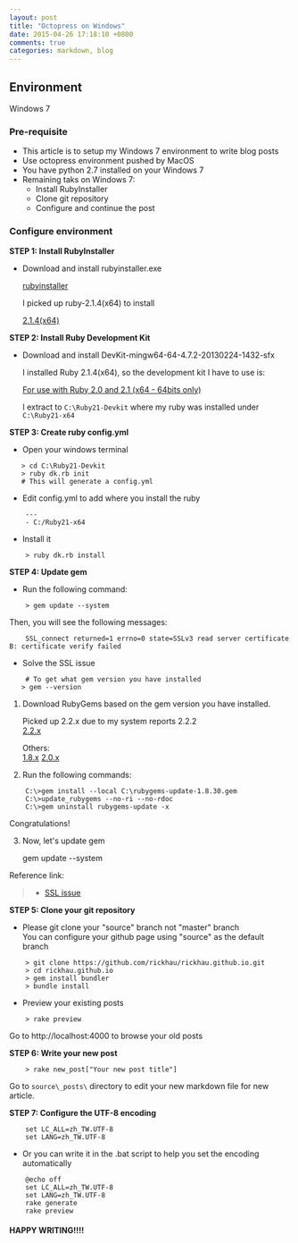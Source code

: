 ```yaml
---
layout: post
title: "Octopress on Windows"
date: 2015-04-26 17:18:10 +0800
comments: true
categories: markdown, blog
---
```

## Environment
Windows 7

### Pre-requisite ###    
- This article is to setup my Windows 7 environment to write blog posts    
- Use octopress environment pushed by MacOS
- You have python 2.7 installed on your Windows 7
- Remaining taks on Windows 7:
  * Install RubyInstaller    
  * Clone git repository    
  * Configure and continue the post    


### Configure environment ###

**STEP 1: Install RubyInstaller**    

- Download and install rubyinstaller.exe

  [rubyinstaller](http://rubyinstaller.org/downloads/)
  
  I picked up ruby-2.1.4(x64) to install   
  
  [2.1.4(x64)](http://dl.bintray.com/oneclick/rubyinstaller/rubyinstaller-2.1.4-x64.exe)   
  
**STEP 2: Install Ruby Development Kit**

- Download and install DevKit-mingw64-64-4.7.2-20130224-1432-sfx

  I installed Ruby 2.1.4(x64), so the development kit I have to use is:    
  
  [For use with Ruby 2.0 and 2.1 (x64 - 64bits only)](http://dl.bintray.com/oneclick/rubyinstaller/DevKit-mingw64-64-4.7.2-20130224-1432-sfx.exe)
  
  I extract to `C:\Ruby21-Devkit` where my ruby was installed under `C:\Ruby21-x64`    
  
    
**STEP 3: Create ruby config.yml**

- Open your windows terminal 

```
   > cd C:\Ruby21-Devkit    
   > ruby dk.rb init
   # This will generate a config.yml
```  

- Edit config.yml to add where you install the ruby

```
    ---
    - C:/Ruby21-x64
```

- Install it

```
    > ruby dk.rb install
```
  
**STEP 4: Update gem**

- Run the following command:

```
    > gem update --system
```
 
  Then, you will see the following messages:
  
```
    SSL_connect returned=1 errno=0 state=SSLv3 read server certificate B: certificate verify failed
```

- Solve the SSL issue    

```
    # To get what gem version you have installed
   > gem --version
```

  1) Download RubyGems based on the gem version you have installed. 
  
     Picked up 2.2.x due to my system reports 2.2.2    
     [2.2.x](https://github.com/rubygems/rubygems/releases/tag/v2.2.3)    
  
     Others:    
     [1.8.x](https://github.com/rubygems/rubygems/releases/tag/v1.8.30)
     [2.0.x](https://github.com/rubygems/rubygems/releases/tag/v2.0.15)
  
  2) Run the following commands:
  
```
    C:\>gem install --local C:\rubygems-update-1.8.30.gem
    C:\>update_rubygems --no-ri --no-rdoc
    C:\>gem uninstall rubygems-update -x
```

  Congratulations! 
  
  3) Now, let's update gem 
  
     gem update --system
    
  Reference link:
  >- [SSL issue](https://gist.github.com/luislavena/f064211759ee0f806c88)

**STEP 5: Clone your git repository**

- Please git clone your "source" branch not "master" branch    
  You can configure your github page using "source" as the default branch

```
    > git clone https://github.com/rickhau/rickhau.github.io.git
    > cd rickhau.github.io
    > gem install bundler
    > bundle install
```

- Preview your existing posts

```
    > rake preview
```

  Go to http://localhost:4000 to browse your old posts

**STEP 6: Write your new post**

```
    > rake new_post["Your new post title"]
```

  Go to `source\_posts\` directory to edit your new markdown file for new article.
  

**STEP 7: Configure the UTF-8 encoding**

```
    set LC_ALL=zh_TW.UTF-8
    set LANG=zh_TW.UTF-8
```

- Or you can write it in the .bat script to help you set the encoding automatically

```
    @echo off
    set LC_ALL=zh_TW.UTF-8
    set LANG=zh_TW.UTF-8
    rake generate
    rake preview
```

#### HAPPY WRITING!!!! #####